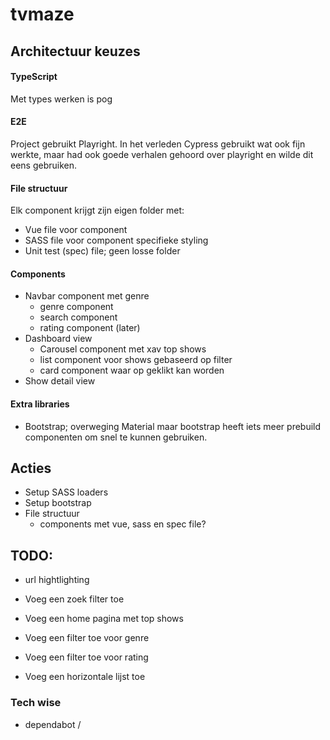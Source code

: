 # tvmaze

## Architectuur keuzes

#### TypeScript
Met types werken is pog

#### E2E 
Project gebruikt Playright. In het verleden Cypress gebruikt wat ook fijn werkte, maar had ook goede verhalen gehoord over playright en wilde dit eens gebruiken.

#### File structuur
Elk component krijgt zijn eigen folder met:
- Vue file voor component
- SASS file voor component specifieke styling
- Unit test (spec) file; geen losse folder

#### Components
- Navbar component met genre
    - genre component
    - search component
    - rating component (later)
- Dashboard view
    - Carousel component met xav top shows
    - list component voor shows gebaseerd op filter
    - card component waar op geklikt kan worden
- Show detail view

#### Extra libraries
- Bootstrap; overweging Material maar bootstrap heeft iets meer prebuild componenten om snel te kunnen gebruiken.

<!-- -------------------------------------------------------- -->


## Acties
- Setup SASS loaders
- Setup bootstrap
- File structuur
    - components met vue, sass en spec file?

## TODO:
- url hightlighting 

- Voeg een zoek filter toe
- Voeg een home pagina met top shows
- Voeg een filter toe voor genre
- Voeg een filter toe voor rating
- Voeg een horizontale lijst toe

### Tech wise
- dependabot / 